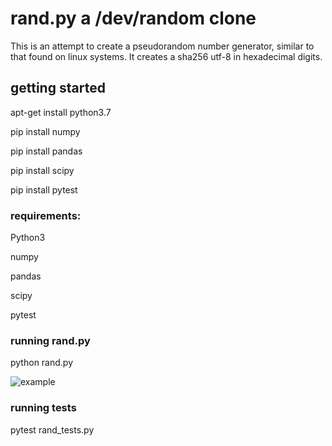 
# rand.py a /dev/random clone

This is an attempt to create a pseudorandom number generator, similar to that
found on linux systems. It creates a sha256 utf-8 in hexadecimal digits.

## getting started

apt-get install python3.7

pip install numpy

pip install pandas

pip install scipy

pip install pytest

### requirements:

Python3

numpy

pandas

scipy

pytest


### running rand.py

python rand.py


![example](https://i.imgur.com/bcJrRg5.png)

### running tests
pytest rand_tests.py


